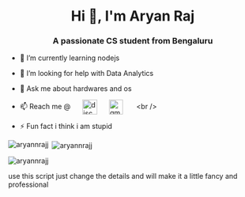 <h1 align="center">Hi 👋, I'm Aryan Raj</h1>
<h3 align="center">A passionate CS student from Bengaluru</h3>

- 🌱 I’m currently learning nodejs

- 🤝 I’m looking for help with Data Analytics

- 💬 Ask me about hardwares and os

- 📫 Reach me @
<a style="padding-left: 20px;" href="https://discordapp.com/users/AryanRaj#2672" target="blank"><img align="center" src="https://img.icons8.com/color/48/000000/discord-new-logo.png" alt="discord" height="30" width="30" /></a>
<a style="padding-left: 20px;" href="mailto:aryanraj17586@gmail.com" target="blank"><img align="center" src="https://img.icons8.com/color/48/000000/gmail-new.png" alt="gmail" height="30" width="28" /></a>
      <br />

- ⚡ Fun fact i think i am stupid


<p><img align="left" src="https://github-readme-stats.vercel.app/api/top-langs?username=aryannrajj&show_icons=true&locale=en&layout=compact" alt="aryannrajj" /></p>

<p>&nbsp;<img align="center" src="https://github-readme-stats.vercel.app/api?username=aryannrajj&show_icons=true&locale=en" alt="aryannrajj" /></p>

<p><img align="center" src="https://github-readme-streak-stats.herokuapp.com/?user=aryannrajj&" alt="aryannrajj" /></p>
use this script just change the details and will make it a little fancy and  professional
